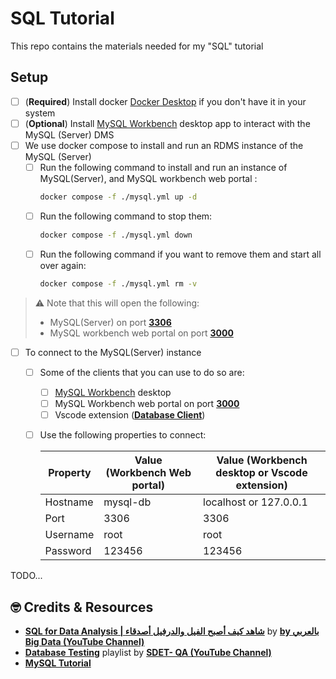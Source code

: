 # SQL Tutorial

This repo contains the materials needed for my "SQL" tutorial

## Setup

- [ ] (**Required**) Install docker [Docker Desktop](https://www.docker.com/products/docker-desktop/) if you don't have it in your system
- [ ] (**Optional**) Install [MySQL Workbench](https://dev.mysql.com/downloads/workbench/) desktop app to interact with the MySQL (Server) DMS
- [ ] We use docker compose to install and run an RDMS instance of the MySQL (Server)
  - [ ]  Run the following command to install and run an instance of MySQL(Server), and MySQL workbench web portal :
      ```sh
      docker compose -f ./mysql.yml up -d
      ```
  - [ ]  Run the following command to stop them:
      ```sh
      docker compose -f ./mysql.yml down
      ```
  - [ ]  Run the following command if you want to remove them and start all over again:
      ```sh
      docker compose -f ./mysql.yml rm -v
      ```
 > :warning: Note that this will open the following:
 >  - MySQL(Server) on port **[3306](http://localhost:3306)**
 >  - MySQL workbench web portal on port **[3000](http://localhost:3000)**

- [ ] To connect to the MySQL(Server) instance

  - [ ] Some of the clients that you can use to do so are:
    - [ ] [MySQL Workbench](https://dev.mysql.com/downloads/workbench/) desktop
    - [ ] MySQL Workbench web portal on port **[3000](http://localhost:3000)**
    - [ ] Vscode extension (**[Database Client](https://marketplace.visualstudio.com/items?itemName=cweijan.vscode-database-client2)**)

  - [ ] Use the following properties to connect:

      | Property | Value (Workbench Web portal) | Value (Workbench desktop or Vscode extension) |
      |----------|------------------------------|-----------------------------------------------|
      | Hostname | mysql-db                     | localhost or 127.0.0.1                        |
      | Port     | 3306                         | 3306                                          |
      | Username | root                         | root                                          |
      | Password | 123456                       | 123456                                        |

TODO...

## :nerd_face: Credits & Resources

- **[SQL for Data Analysis | شاهد كيف أصبح الفيل والدرفيل أصدقاء](https://www.youtube.com/watch?v=kb-_GbpH3sQ)** by **[by بالعربي Big Data (YouTube Channel)](https://www.youtube.com/@bigdata4756)**
- **[Database Testing](hhttps://www.youtube.com/playlist?list=PLUDwpEzHYYLtmxThtmsBxocKuicJOddGj)** playlist by **[SDET- QA (YouTube Channel)](https://www.youtube.com/@sdetpavan)**
- **[MySQL Tutorial](https://www.mysqltutorial.org/)**
